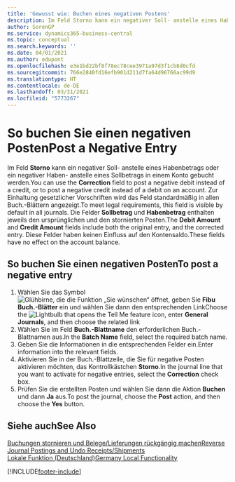 ```yaml
---
title: 'Gewusst wie: Buchen eines negativen Postens'
description: Im Feld Storno kann ein negativer Soll- anstelle eines Habenbetrags oder ein negativer Haben- anstelle eines Sollbetrags in einem Konto gebucht werden. Zur Einhaltung gesetzlicher Vorschriften in Deutschland wird das Feld standardmäßig in allen Buch.-Blättern angezeigt. Die Felder Sollbetrag und Habenbetrag enthalten jeweils den ursprünglichen und den stornierten Posten.
author: SorenGP
ms.service: dynamics365-business-central
ms.topic: conceptual
ms.search.keywords: ''
ms.date: 04/01/2021
ms.author: edupont
ms.openlocfilehash: e3e1bd22bf8f78ec78cee3971a97d3f1cb8d0cfd
ms.sourcegitcommit: 766e2840fd16efb901d211d7fa64d96766ac99d9
ms.translationtype: HT
ms.contentlocale: de-DE
ms.lasthandoff: 03/31/2021
ms.locfileid: "5773267"
---
```

# <a name="post-a-negative-entry"></a><span data-ttu-id="6b43f-105">So buchen Sie einen negativen Posten</span><span class="sxs-lookup"><span data-stu-id="6b43f-105">Post a Negative Entry</span></span>
<span data-ttu-id="6b43f-106">Im Feld **Storno** kann ein negativer Soll- anstelle eines Habenbetrags oder ein negativer Haben- anstelle eines Sollbetrags in einem Konto gebucht werden.</span><span class="sxs-lookup"><span data-stu-id="6b43f-106">You can use the **Correction** field to post a negative debit instead of a credit, or to post a negative credit instead of a debit on an account.</span></span> <span data-ttu-id="6b43f-107">Zur Einhaltung gesetzlicher Vorschriften wird das Feld standardmäßig in allen Buch.-Blättern angezeigt.</span><span class="sxs-lookup"><span data-stu-id="6b43f-107">To meet legal requirements, this field is visible by default in all journals.</span></span> <span data-ttu-id="6b43f-108">Die Felder **Sollbetrag** und **Habenbetrag** enthalten jeweils den ursprünglichen und den stornierten Posten.</span><span class="sxs-lookup"><span data-stu-id="6b43f-108">The **Debit Amount** and **Credit Amount** fields include both the original entry, and the corrected entry.</span></span> <span data-ttu-id="6b43f-109">Diese Felder haben keinen Einfluss auf den Kontensaldo.</span><span class="sxs-lookup"><span data-stu-id="6b43f-109">These fields have no effect on the account balance.</span></span>  

## <a name="to-post-a-negative-entry"></a><span data-ttu-id="6b43f-110">So buchen Sie einen negativen Posten</span><span class="sxs-lookup"><span data-stu-id="6b43f-110">To post a negative entry</span></span>  

1.  <span data-ttu-id="6b43f-111">Wählen Sie das Symbol ![Glühbirne, die die Funktion „Sie wünschen“ öffnet](../../media/ui-search/search_small.png "Was möchten Sie tun?"), geben Sie **Fibu Buch.-Blätter** ein und wählen Sie dann den entsprechenden Link</span><span class="sxs-lookup"><span data-stu-id="6b43f-111">Choose the ![Lightbulb that opens the Tell Me feature](../../media/ui-search/search_small.png "Tell me what you want to do") icon, enter **General Journals**, and then choose the related link</span></span>  
2.  <span data-ttu-id="6b43f-112">Wählen Sie im Feld **Buch.-Blattname** den erforderlichen Buch.-Blattnamen aus.</span><span class="sxs-lookup"><span data-stu-id="6b43f-112">In the **Batch Name** field, select the required batch name.</span></span>  
3.  <span data-ttu-id="6b43f-113">Geben Sie die Informationen in die entsprechenden Felder ein.</span><span class="sxs-lookup"><span data-stu-id="6b43f-113">Enter information into the relevant fields.</span></span>  
4.  <span data-ttu-id="6b43f-114">Aktivieren Sie in der Buch.-Blattzeile, die Sie für negative Posten aktivieren möchten, das Kontrollkästchen **Storno**.</span><span class="sxs-lookup"><span data-stu-id="6b43f-114">In the journal line that you want to activate for negative entries, select the **Correction** check box.</span></span>  
5.  <span data-ttu-id="6b43f-115">Prüfen Sie die erstellten Posten und wählen Sie dann die Aktion **Buchen** und dann **Ja** aus.</span><span class="sxs-lookup"><span data-stu-id="6b43f-115">To post the journal, choose the **Post** action, and then choose the **Yes** button.</span></span>  

## <a name="see-also"></a><span data-ttu-id="6b43f-116">Siehe auch</span><span class="sxs-lookup"><span data-stu-id="6b43f-116">See Also</span></span>  
[<span data-ttu-id="6b43f-117">Buchungen stornieren und Belege/Lieferungen rückgängig machen</span><span class="sxs-lookup"><span data-stu-id="6b43f-117">Reverse Journal Postings and Undo Receipts/Shipments</span></span>](../../finance-how-reverse-journal-posting.md)  
[<span data-ttu-id="6b43f-118">Lokale Funktion (Deutschland)</span><span class="sxs-lookup"><span data-stu-id="6b43f-118">Germany Local Functionality</span></span>](germany-local-functionality.md)


[!INCLUDE[footer-include](../../includes/footer-banner.md)]